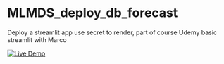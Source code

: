 # MLMDS_deploy_db_forecast
Deploy a streamlit app use secret to render, part of course Udemy basic streamlit with Marco


[![Live Demo](https://img.shields.io/badge/Live-Demo-blue)](https://mlmds-db-forecast-mx2p.onrender.com/)
